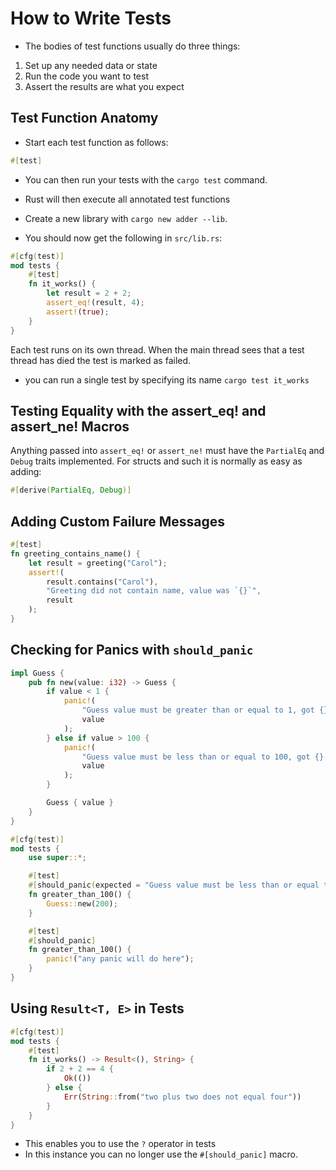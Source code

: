 # How to Write Tests

- The bodies of test functions usually do three things:
1. Set up any needed data or state
2. Run the code you want to test
3. Assert the results are what you expect

## Test Function Anatomy

- Start each test function as follows:
```rust
#[test]
```

- You can then run your tests with the `cargo test` command.
- Rust will then execute all annotated test functions

- Create a new library with `cargo new adder --lib`.
- You should now get the following in `src/lib.rs`:

```rust
#[cfg(test)]
mod tests {
    #[test]
    fn it_works() {
        let result = 2 + 2;
        assert_eq!(result, 4);
        assert!(true);
    }
}
```

Each test runs on its own thread. When the main thread sees that a test thread has died the test is marked as failed.

- you can run a single test by specifying its name `cargo test it_works`

## Testing Equality with the assert_eq! and assert_ne! Macros

Anything passed into `assert_eq!` or `assert_ne!` must have the `PartialEq` and `Debug` traits implemented. For structs and such it is normally as easy as adding:
```rust
#[derive(PartialEq, Debug)]
```

## Adding Custom Failure Messages

```rust
#[test]
fn greeting_contains_name() {
    let result = greeting("Carol");
    assert!(
        result.contains("Carol"),
        "Greeting did not contain name, value was `{}`",
        result
    );
}
```

## Checking for Panics with `should_panic`

```rust
impl Guess {
    pub fn new(value: i32) -> Guess {
        if value < 1 {
            panic!(
                "Guess value must be greater than or equal to 1, got {}.",
                value
            );
        } else if value > 100 {
            panic!(
                "Guess value must be less than or equal to 100, got {}.",
                value
            );
        }

        Guess { value }
    }
}

#[cfg(test)]
mod tests {
    use super::*;

    #[test]
    #[should_panic(expected = "Guess value must be less than or equal to 100")]
    fn greater_than_100() {
        Guess::new(200);
    }

    #[test]
    #[should_panic]
    fn greater_than_100() {
        panic!("any panic will do here");
    }
}
```

## Using `Result<T, E>` in Tests

```rust
#[cfg(test)]
mod tests {
    #[test]
    fn it_works() -> Result<(), String> {
        if 2 + 2 == 4 {
            Ok(())
        } else {
            Err(String::from("two plus two does not equal four"))
        }
    }
}
```

- This enables you to use the `?` operator in tests
- In this instance you can no longer use the `#[should_panic]` macro.
